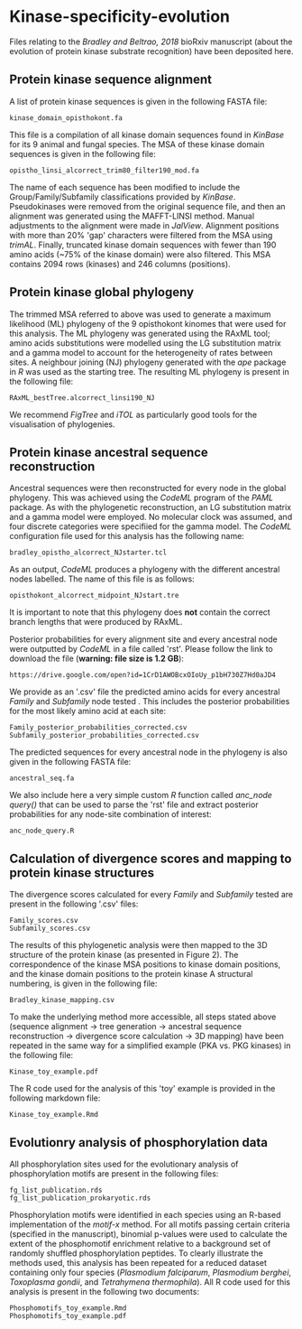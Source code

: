 # Kinase-specificity-evolution
Files relating to the *Bradley and Beltrao, 2018* bioRxiv manuscript (about the evolution of protein kinase substrate recognition) have been deposited here.

## Protein kinase sequence alignment

A list of protein kinase sequences is given in the following FASTA file:
```
kinase_domain_opisthokont.fa
```
This file is a compilation of all kinase domain sequences found in *KinBase* for its 9 animal and fungal species. The MSA of these kinase domain sequences is given in the following file:
```
opistho_linsi_alcorrect_trim80_filter190_mod.fa
```
The name of each sequence has been modified to include the Group/Family/Subfamily classifications provided by *KinBase*. Pseudokinases were removed from the original sequence file, and then an alignment was generated using the MAFFT-LINSI method. Manual adjustments to the alignment were made in *JalView*. Alignment positions with more than 20% 'gap' characters were filtered from the MSA using *trimAL*. Finally, truncated kinase domain sequences with fewer than 190 amino acids (~75% of the kinase domain) were also filtered. This MSA contains 2094 rows (kinases) and 246 columns (positions). 

## Protein kinase global phylogeny

The trimmed MSA referred to above was used to generate a maximum likelihood (ML) phylogeny of the 9 opisthokont kinomes that were used for this analysis. The ML phylogeny was generated using the RAxML tool; amino acids substitutions were modelled using the LG substitution matrix and a gamma model to account for the heterogeneity of rates between sites. A neighbour joining (NJ) phylogeny generated with the *ape* package in *R* was used as the starting tree. The resulting ML phylogeny is present in the following file:
```
RAxML_bestTree.alcorrect_linsi190_NJ
```
We recommend *FigTree* and *iTOL* as particularly good tools for the visualisation of phylogenies.

## Protein kinase ancestral sequence reconstruction

Ancestral sequences were then reconstructed for every node in the global phylogeny. This was achieved using the *CodeML* program of the *PAML* package. As with the phylogenetic reconstruction, an LG substitution matrix and a gamma model were employed. No molecular clock was assumed, and four discrete categories were specifiied for the gamma model. The *CodeML* configuration file used for this analysis has the following name:
```
bradley_opistho_alcorrect_NJstarter.tcl
```
As an output, *CodeML* produces a phylogeny with the different ancestral nodes labelled. The name of this file is as follows:
```
opisthokont_alcorrect_midpoint_NJstart.tre
```
It is important to note that this phylogeny does **not** contain the correct branch lengths that were produced by RAxML.

Posterior probabilities for every alignment site and every ancestral node were outputted by *CodeML* in a file called 'rst'. Please follow the link to download the file (**warning: file size is 1.2 GB**):
```
https://drive.google.com/open?id=1CrD1AWOBcxOIoUy_p1bH730Z7Hd0aJD4
```
We provide as an '.csv' file the predicted amino acids for every ancestral *Family* and *Subfamily* node tested . This includes the posterior probabilities for the most likely amino acid at each site:
```
Family_posterior_probabilities_corrected.csv
Subfamily_posterior_probabilities_corrected.csv
```
The predicted sequences for every ancestral node in the phylogeny is also given in the following FASTA file:
```
ancestral_seq.fa
```
We also include here a very simple custom *R* function called *anc_node query()* that can be used to parse the 'rst' file and extract posterior probabilities for any node-site combination of interest:
```
anc_node_query.R
```
## Calculation of divergence scores and mapping to protein kinase structures

The divergence scores calculated for every *Family* and *Subfamily* tested are present in the following '.csv' files:
```
Family_scores.csv
Subfamily_scores.csv
```
The results of this phylogenetic analysis were then mapped to the 3D structure of the protein kinase (as presented in Figure 2). The correspondence of the kinase MSA positions to kinase domain positions, and the kinase domain positions to the protein kinase A structural numbering, is given in the following file:
```
Bradley_kinase_mapping.csv
```
To make the underlying method more accessible, all steps stated above (sequence alignment -> tree generation -> ancestral sequence reconstruction -> divergence score calculation -> 3D mapping) have been repeated in the same way for a simplified example (PKA vs. PKG kinases) in the following file:
```
Kinase_toy_example.pdf
```
The R code used for the analysis of this 'toy' example is provided in the following markdown file:
```
Kinase_toy_example.Rmd
```

## Evolutionry analysis of phosphorylation data

All phosphorylation sites used for the evolutionary analysis of phosphorylation motifs are present in the following files:

```
fg_list_publication.rds
fg_list_publication_prokaryotic.rds
```
Phosphorylation motifs were identified in each species using an R-based implementation of the *motif-x* method. For all motifs passing certain criteria (specified in the manuscript), binomial p-values were used to calculate the extent of the phosphomotif enrichment relative to a background set of randomly shuffled phosphorylation peptides. To clearly illustrate the methods used, this analysis has been repeated for a reduced dataset containing only four species (*Plasmodium falciparum*, *Plasmodium berghei*, *Toxoplasma gondii*, and *Tetrahymena thermophila*). All R code used for this analysis is present in the following two documents:
```
Phosphomotifs_toy_example.Rmd
Phosphomotifs_toy_example.pdf
```


